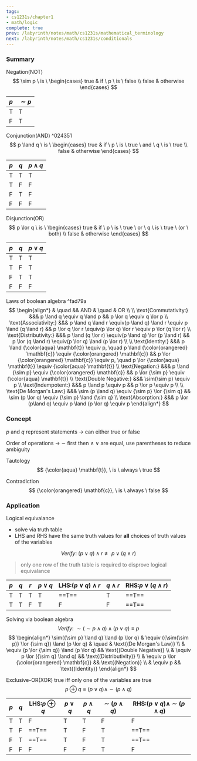 ```yaml
---
tags:
- cs1231s/chapter1
- math/logic
complete: true
prev: /labyrinth/notes/math/cs1231s/mathematical_terminology
next: /labyrinth/notes/math/cs1231s/conditionals
---
```


   

### Summary
Negation(NOT)
$$
\sim p \ is \ \begin{cases}
true & if \ p \ is \ false \\ false & otherwise
\end{cases}
$$

| $p$ | $\sim p$ |
| --- | -------- |
| T   | T        |
| F   | T        |

Conjunction(AND) ^024351
$$
p \land q \ is \ \begin{cases}
true & if \ p \ is \ true \ and \ q \ is \ true \\ false & otherwise
\end{cases}
$$

| $p$ | $q$ | $p \land q$ |
| --- | --- | ----------- |
| T   | T   | T           |
| T   | F   | F           |
| F   | T   | F           |
| F   | F   | F           |

Disjunction(OR)
$$
p \lor q \ is \ \begin{cases}
true & if \ p \ is \ true \ or \ q \ is \ true \ (or \ both) \\ false & otherwise
\end{cases}
$$

| $p$ | $q$ | $p \lor q$ |
| --- | --- | ---------- |
| T   | T   | T          |
| T   | F   | T          |
| F   | T   | T          |
| F   | F   | F          |

Laws of boolean algebra ^fad79a
$$
\begin{align*}
& \quad && AND & \quad & OR \\
\\
\text{Commutativity:} &&& p \land q \equiv q \land p && p \lor q \equiv q \lor p \\
\text{Associativity:} &&& p \land q \land r \equiv(p \land q) \land r \equiv p \land (q \land r) && p \lor q \lor r \equiv(p \lor q) \lor r \equiv p \lor (q \lor r) \\
\text{Distributivity:} &&& p \land (q \lor r) \equiv(p \land q) \lor (p \land r) && p \lor (q \land r) \equiv(p \lor q) \land (p \lor r) \\
\\
\text{Identity:} &&& p \land {\color{aqua} \mathbf{t}} \equiv p, \quad p \land {\color{orangered} \mathbf{c}} \equiv {\color{orangered} \mathbf{c}} && p \lor {\color{orangered} \mathbf{c}} \equiv p, \quad p \lor {\color{aqua} \mathbf{t}} \equiv {\color{aqua} \mathbf{t}} \\
\text{Negation:} &&& p \land {\sim p} \equiv {\color{orangered} \mathbf{c}} && p \lor {\sim p} \equiv {\color{aqua} \mathbf{t}} \\
\text{Double Negative:} &&& \sim(\sim p) \equiv p \\
\text{Indempotent:} &&& p \land p \equiv p && p \lor p \equiv p \\
\\
\text{De Morgan's Law:} &&& \sim (p \land q) \equiv {\sim p} \lor {\sim q} && \sim (p \lor q) \equiv {\sim p} \land {\sim q} \\
\text{Absorption:} &&& p \lor (p\land q) \equiv p \land (p \lor q) \equiv p
\end{align*}
$$

### Concept
$p$ and $q$ represent statements -> can either true or false

Order of operations -> $\sim$ first then $\land$ $\lor$ are equal, use parentheses to reduce ambiguity

Tautology
$$
{\color{aqua} \mathbf{t}}, \ is \ always \ true
$$

Contradiction
$$
{\color{orangered} \mathbf{c}}, \ is \ always \ false
$$

### Application
Logical equivalance
- solve via truth table
- LHS and RHS have the same truth values for **all** choices of truth values of the variables

$$
Verify: \ (p \lor q) \land r\not\equiv p \lor (q \land r)
$$
> only one row of the truth table is required to disprove logical equivalance

| $p$ | $q$ | $r$ | $p \lor q$ | LHS:$(p \lor q) \land r$ | $q \land r$ | RHS:$p \lor (q \land r)$ |
| --- | --- | --- | ---------- | ------------------------ | ----------- | ------------------------ |
| T   | T   | T   | T          | ==T==                    | T           | ==T==                    |
| T   | T   | F   | T          | F                        | F           | ==T==                    |
Solving via boolean algebra
$$
Verify: \ \sim({\sim p} \land q) \land (p\lor q) \equiv p
$$
$$
\begin{align*}
\sim({\sim p} \land q) \land (p \lor q) & \equiv ({\sim(\sim p)} \lor {\sim q}) \land (p \lor q) & \quad & \text{(De Morgan's Law)} \\
& \equiv (p \lor {\sim q}) \land (p \lor q) && \text{(Double Negative)} \\
& \equiv p \lor ({\sim q} \land q) && \text{(Distributivity)} \\
& \equiv p \lor {\color{orangered} \mathbf{c}} && \text{(Negation)} \\
& \equiv p && \text{(Identity)}
\end{align*}
$$

Exclusive-OR(XOR)
true iff only one of the variables are true
$$
p \oplus q \equiv (p \lor q) \land \sim(p\land q)
$$

| $p$ | $q$ | LHS:$p \oplus q$ | $p \lor q$ | $p\land q$ | $\sim(p\land q)$ | RHS:$(p \lor q) \land \sim(p\land q)$ |
| --- | --- | ---------------- | ---------- | ---------- | ---------------- | ------------------------------------- |
| T   | T   | F                | T          | T          | F                | F                                     |
| T   | F   | ==T==                | T          | F          | T                | ==T==                                 |
| F   | T   | ==T==                | T          | F          | T                | ==T==                                 |
| F   | F   | F                | F          | F          | T                | F                                     |
